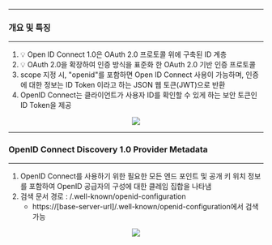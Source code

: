 -----
### 개요 및 특징
-----
1. 💡 Open ID Connect 1.0은 OAuth 2.0 프로토콜 위에 구축된 ID 계층
2. 💡 OAuth 2.0을 확장하여 인증 방식을 표준화 한 OAuth 2.0 기반 인증 프로토콜
3. scope 지정 시, "openid"를 포함하면 Open ID Connect 사용이 가능하며, 인증에 대한 정보는 ID Token 이라고 하는 JSON 웹 토큰(JWT)으로 반환
4. OpenID Connect는 클라이언트가 사용자 ID를 확인할 수 있게 하는 보안 토큰인 ID Token을 제공

<div align="center">
<img src="https://github.com/user-attachments/assets/109cc305-159a-4631-b733-a076aeac9b7a">
</div>

-----
### OpenID Connect Discovery 1.0 Provider Metadata
-----
1. OpenID Connect를 사용하기 위한 필요한 모든 엔드 포인트 및 공개 키 위치 정보를 포함하여 OpenID 공급자의 구성에 대한 클레임 집합을 나타냄
2. 검색 문서 경로 : /.well-known/openid-configuration
   + https://[base-server-url]/.well-known/openid-configuration에서 검색 가능


<div align="center">
<img src="https://github.com/user-attachments/assets/12e6df7d-2701-4e43-8d74-eafbc287f4e9">
</div>
